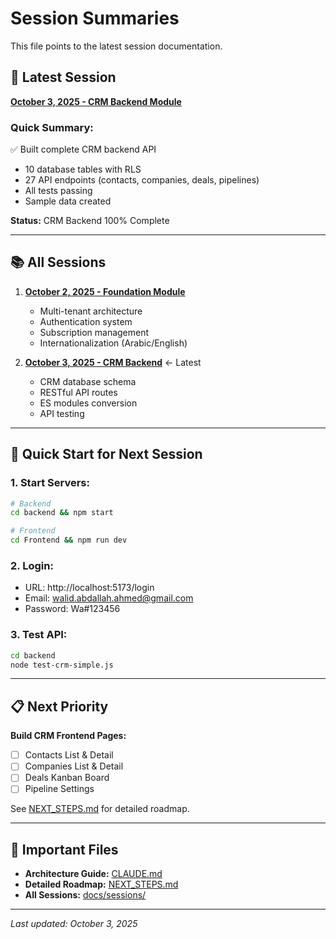 # Session Summaries

This file points to the latest session documentation.

## 📅 Latest Session
**[October 3, 2025 - CRM Backend Module](docs/sessions/SESSION_2025-10-03_CRM_BACKEND.md)**

### Quick Summary:
✅ Built complete CRM backend API
- 10 database tables with RLS
- 27 API endpoints (contacts, companies, deals, pipelines)
- All tests passing
- Sample data created

**Status:** CRM Backend 100% Complete

---

## 📚 All Sessions

1. **[October 2, 2025 - Foundation Module](docs/sessions/SESSION_2025-10-02_FOUNDATION.md)**
   - Multi-tenant architecture
   - Authentication system
   - Subscription management
   - Internationalization (Arabic/English)

2. **[October 3, 2025 - CRM Backend](docs/sessions/SESSION_2025-10-03_CRM_BACKEND.md)** ← Latest
   - CRM database schema
   - RESTful API routes
   - ES modules conversion
   - API testing

---

## 🚀 Quick Start for Next Session

### 1. Start Servers:
```bash
# Backend
cd backend && npm start

# Frontend
cd Frontend && npm run dev
```

### 2. Login:
- URL: http://localhost:5173/login
- Email: walid.abdallah.ahmed@gmail.com
- Password: Wa#123456

### 3. Test API:
```bash
cd backend
node test-crm-simple.js
```

---

## 📋 Next Priority

**Build CRM Frontend Pages:**
- [ ] Contacts List & Detail
- [ ] Companies List & Detail
- [ ] Deals Kanban Board
- [ ] Pipeline Settings

See [NEXT_STEPS.md](NEXT_STEPS.md) for detailed roadmap.

---

## 🔗 Important Files

- **Architecture Guide:** [CLAUDE.md](CLAUDE.md)
- **Detailed Roadmap:** [NEXT_STEPS.md](NEXT_STEPS.md)
- **All Sessions:** [docs/sessions/](docs/sessions/)

---

*Last updated: October 3, 2025*
